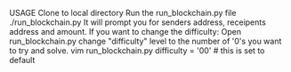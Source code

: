 USAGE
Clone to local directory
Run the run_blockchain.py file
./run_blockchain.py
It will prompt you for senders address, receipents address and amount.
If you want to change the difficulty:
Open run_blockchain.py
change "difficulty" level to the number of '0's you want to try and solve.
vim run_blockchain.py
difficulty = '00' # this is set to default
